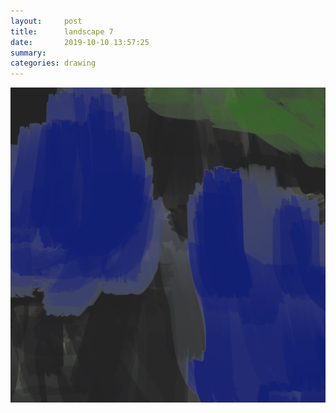 ```yaml
---
layout:     post
title:      landscape 7
date:       2019-10-10 13:57:25
summary:    
categories: drawing
---
```

![landscape 7](/images/diary/landscape-7.png ".")
